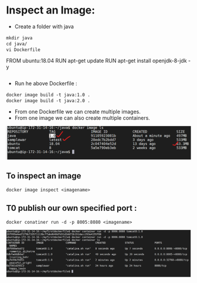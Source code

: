 # Inspect an Image:
* Create a folder with java 
```
mkdir java 
cd java/
vi Dockerfile
```
FROM ubuntu:18.04
RUN apt-get update
RUN apt-get install openjdk-8-jdk -y
```
```
* Run he above Dockerfile :

```
docker image build -t java:1.0 .
docker image build -t java:2.0 .
```
* From one Dockerfile we can create multiple images.
* From one image we can also create multiple containers.

![preview](../images/Docker14.png)

## To inspect an image 
```
docker image inspect <imagename>
```

## T0 publish our own specified port :
```
docker conatiner run -d -p 8005:8080 <imagename>
```
![preview](../images/Docker15.png)

